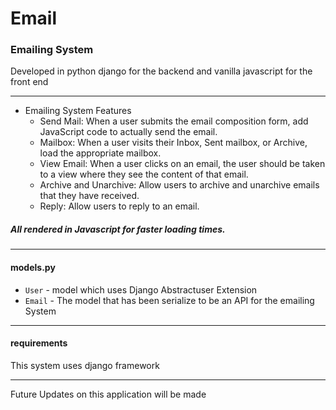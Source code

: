 # Email

### Emailing System 
Developed in python django for the backend and vanilla javascript for the front end
***
+ Emailing System Features
    - Send Mail: When a user submits the email composition form, add JavaScript code to actually send the email.
    - Mailbox: When a user visits their Inbox, Sent mailbox, or Archive, load the appropriate mailbox.
    - View Email: When a user clicks on an email, the user should be taken to a view where they see the content of that email.
    - Archive and Unarchive: Allow users to archive and unarchive emails that they have received.
    - Reply: Allow users to reply to an email.
 ##### All rendered in Javascript for faster loading times.
***
#### models.py
- `User` - model which uses Django Abstractuser Extension
- `Email` - The model that has been serialize to be an API for the emailing System
***
#### requirements
 This system uses django framework
***
Future Updates on this application will be made 
